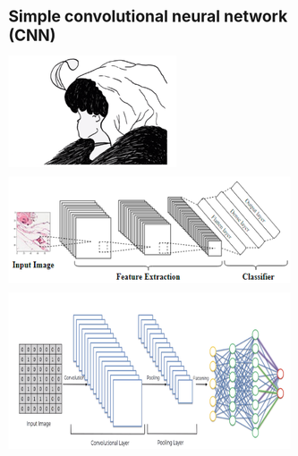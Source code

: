 # Simple convolutional neural network (CNN)

<p align="left">
<img src="https://github.com/TatevKaren/Simple-convolutional-neural-network/blob/main/CNN_image.png?raw=true"
  alt="Multivariate Linear Regression sample output"
  width="300" height="200">
</p>


<p align="left">
  <img src="https://github.com/TatevKaren/Simple-convolutional-neural-network/blob/main/cnn_layers.png?raw=true"
  alt="Multivariate Linear Regression plot"
  width="600" height="190">
</p>


<p align="left">
  <img src="https://github.com/TatevKaren/Simple-convolutional-neural-network/blob/main/cnn_summary.png?raw=true"
  alt="Multivariate Linear Regression plot"
  width="900" height="280">
</p>
